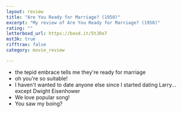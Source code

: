 ```yaml
---
layout: review
title: "Are You Ready for Marriage? (1950)"
excerpt: "My review of Are You Ready for Marriage? (1950)"
rating: ""
letterboxd_url: https://boxd.it/5tJRe7
mst3k: true
rifftrax: false
category: movie_review

---
```


* the tepid embrace tells me they're ready for marriage
* oh you're so suitable!
* I haven't wanted to date anyone else since I started dating Larry... except Dwight Eisenhower
* We love popular song!
* You saw my boing?